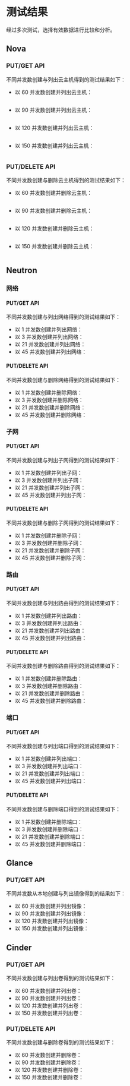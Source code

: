 # 测试结果

经过多次测试，选择有效数据进行比较和分析。

## Nova

### PUT/GET API

不同并发数创建与列出云主机得到的测试结果如下：

* 以 60 并发数创建并列出云主机：

  ```
  ```

* 以 90 并发数创建并列出云主机：

  ```
  ```

* 以 120 并发数创建并列出云主机：

  ```
  ```

* 以 150 并发数创建并列出云主机：

  ```
  ```

### PUT/DELETE API

不同并发数创建与删除云主机得到的测试结果如下：

* 以 60 并发数创建并删除云主机：

  ```
  ```

* 以 90 并发数创建并删除云主机：

  ```
  ```

* 以 120 并发数创建并删除云主机：

  ```
  ```

* 以 150 并发数创建并删除云主机：

  ```
  ```

## Neutron

### 网络

#### PUT/GET API

不同并发数创建与列出网络得到的测试结果如下：

* 以 1 并发数创建并列出网络：
* 以 3 并发数创建并列出网络：
* 以 21 并发数创建并列出网络：
* 以 45 并发数创建并列出网络：

#### PUT/DELETE API

不同并发数创建与删除网络得到的测试结果如下：

* 以 1 并发数创建并删除网络：
* 以 3 并发数创建并删除网络：
* 以 21 并发数创建并删除网络：
* 以 45 并发数创建并删除网络：

### 子网

#### PUT/GET API

不同并发数创建与列出子网得到的测试结果如下：

* 以 1 并发数创建并列出子网：
* 以 3 并发数创建并列出子网：
* 以 21 并发数创建并列出子网：
* 以 45 并发数创建并列出子网：

#### PUT/DELETE API

不同并发数创建与删除子网得到的测试结果如下：

* 以 1 并发数创建并删除子网：
* 以 3 并发数创建并删除子网：
* 以 21 并发数创建并删除子网：
* 以 45 并发数创建并删除子网：

### 路由

#### PUT/GET API

不同并发数创建与列出路由得到的测试结果如下：

* 以 1 并发数创建并列出路由：
* 以 3 并发数创建并列出路由：
* 以 21 并发数创建并列出路由：
* 以 45 并发数创建并列出路由：

#### PUT/DELETE API

不同并发数创建与删除路由得到的测试结果如下：

* 以 1 并发数创建并删除路由：
* 以 3 并发数创建并删除路由：
* 以 21 并发数创建并删除路由：
* 以 45 并发数创建并删除路由：

### 端口

#### PUT/GET API

不同并发数创建与列出端口得到的测试结果如下：

* 以 1 并发数创建并列出端口：
* 以 3 并发数创建并列出端口：
* 以 21 并发数创建并列出端口：
* 以 45 并发数创建并列出端口：

#### PUT/DELETE API

不同并发数创建与删除端口得到的测试结果如下：

* 以 1 并发数创建并删除端口：
* 以 3 并发数创建并删除端口：
* 以 21 并发数创建并删除端口：
* 以 45 并发数创建并删除端口：

## Glance

### PUT/GET API

不同并发数从本地创建与列出镜像得到的结果如下：

* 以 60 并发数创建并列出镜像：
* 以 90 并发数创建并列出镜像：
* 以 120 并发数创建并列出镜像：
* 以 150 并发数创建并列出镜像：

## Cinder

### PUT/GET API

不同并发数创建与列出卷得到的测试结果如下：

* 以 60 并发数创建并列出卷：
* 以 90 并发数创建并列出卷：
* 以 120 并发数创建并列出卷：
* 以 150 并发数创建并列出卷：

### PUT/DELETE API

不同并发数创建与删除卷得到的测试结果如下：

* 以 60 并发数创建并删除卷：
* 以 90 并发数创建并删除卷：
* 以 120 并发数创建并删除卷：
* 以 150 并发数创建并删除卷：

